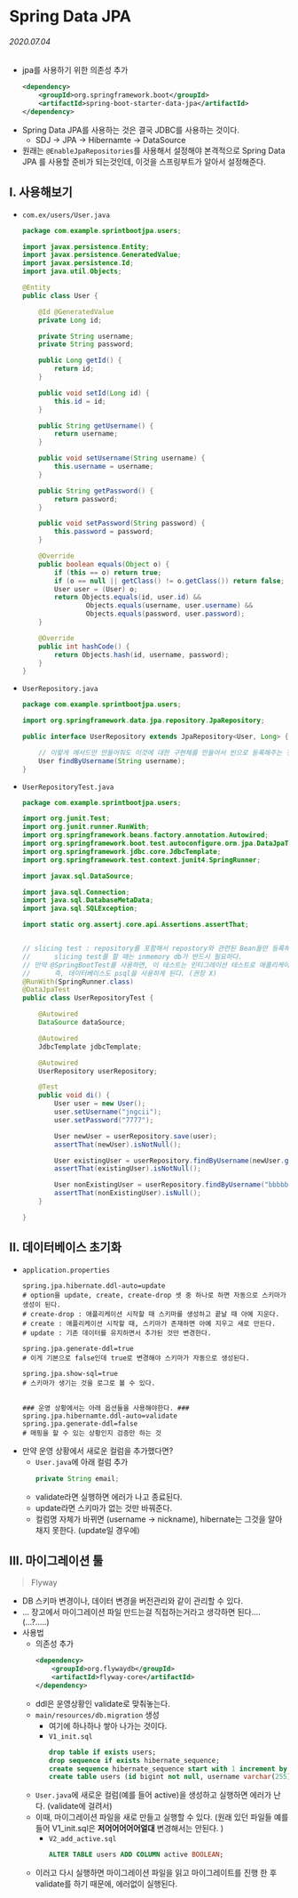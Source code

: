 # Spring Data JPA

###### 2020.07.04

- jpa를 사용하기 위한 의존성 추가
    ```xml
    <dependency>
        <groupId>org.springframework.boot</groupId>
        <artifactId>spring-boot-starter-data-jpa</artifactId>
    </dependency>
    ```
- Spring Data JPA를 사용하는 것은 결국 JDBC를 사용하는 것이다.
  - SDJ -> JPA -> Hibernamte -> DataSource
- 원래는 `@EnableJpaRepositories`를 사용해서 설정해야 본격적으로 Spring Data JPA 를 사용할 준비가 되는것인데, 이것을 스프링부트가 알아서 설정해준다.

## I. 사용해보기

- `com.ex/users/User.java`
    ```java
    package com.example.sprintbootjpa.users;

    import javax.persistence.Entity;
    import javax.persistence.GeneratedValue;
    import javax.persistence.Id;
    import java.util.Objects;

    @Entity
    public class User {

        @Id @GeneratedValue
        private Long id;

        private String username;
        private String password;

        public Long getId() {
            return id;
        }

        public void setId(Long id) {
            this.id = id;
        }

        public String getUsername() {
            return username;
        }

        public void setUsername(String username) {
            this.username = username;
        }

        public String getPassword() {
            return password;
        }

        public void setPassword(String password) {
            this.password = password;
        }

        @Override
        public boolean equals(Object o) {
            if (this == o) return true;
            if (o == null || getClass() != o.getClass()) return false;
            User user = (User) o;
            return Objects.equals(id, user.id) &&
                    Objects.equals(username, user.username) &&
                    Objects.equals(password, user.password);
        }

        @Override
        public int hashCode() {
            return Objects.hash(id, username, password);
        }
    }
    ```
- `UserRepository.java`
    ```java
    package com.example.sprintbootjpa.users;

    import org.springframework.data.jpa.repository.JpaRepository;

    public interface UserRepository extends JpaRepository<User, Long> {

        // 이렇게 메서드만 만들어줘도 이것에 대한 구현체를 만들어서 빈으로 등록해주는 것까지 SDJ가 알아서 해준다.
        User findByUsername(String username);
    }
    ```
- `UserRepositoryTest.java`
    ```java
    package com.example.sprintbootjpa.users;

    import org.junit.Test;
    import org.junit.runner.RunWith;
    import org.springframework.beans.factory.annotation.Autowired;
    import org.springframework.boot.test.autoconfigure.orm.jpa.DataJpaTest;
    import org.springframework.jdbc.core.JdbcTemplate;
    import org.springframework.test.context.junit4.SpringRunner;

    import javax.sql.DataSource;

    import java.sql.Connection;
    import java.sql.DatabaseMetaData;
    import java.sql.SQLException;

    import static org.assertj.core.api.Assertions.assertThat;


    // slicing test : repository를 포함해서 repostory와 관련된 Bean들만 등록해서 테스트를 만드는 것
    //      slicing test를 할 때는 inmemory db가 반드시 필요하다.
    // 만약 @SpringBootTest를 사용하면, 이 테스트는 인티그레이션 테스트로 애플리케이션에 있는 모든 빈이 다 등록된다.
    //      즉, 데이터베이스도 psql을 사용하게 된다. (권장 X)
    @RunWith(SpringRunner.class)
    @DataJpaTest
    public class UserRepositoryTest {

        @Autowired
        DataSource dataSource;

        @Autowired
        JdbcTemplate jdbcTemplate;

        @Autowired
        UserRepository userRepository;

        @Test
        public void di() {
            User user = new User();
            user.setUsername("jngcii");
            user.setPassword("7777");

            User newUser = userRepository.save(user);
            assertThat(newUser).isNotNull();

            User existingUser = userRepository.findByUsername(newUser.getUsername());
            assertThat(existingUser).isNotNull();

            User nonExistingUser = userRepository.findByUsername("bbbbb");
            assertThat(nonExistingUser).isNull();
        }

    }
    ```

## II. 데이터베이스 초기화
- `application.properties`
    ```properties
    spring.jpa.hibernate.ddl-auto=update
    # option을 update, create, create-drop 셋 중 하나로 하면 자동으로 스키마가 생성이 된다.
    # create-drop : 애플리케이션 시작할 때 스키마를 생성하고 끝날 때 아예 지운다.
    # create : 애플리케이션 시작할 때, 스키마가 존재하면 아예 지우고 새로 만든다.
    # update : 기존 데이터를 유지하면서 추가된 것만 변경한다.

    spring.jpa.generate-ddl=true
    # 이게 기본으로 false인데 true로 변경해야 스키마가 자동으로 생성된다.

    spring.jpa.show-sql=true
    # 스키마가 생기는 것을 로그로 볼 수 있다.


    ### 운영 상황에서는 아래 옵션들을 사용해야한다. ###
    spring.jpa.hibernamte.ddl-auto=validate
    spring.jpa.generate-ddl=false
    # 매핑을 할 수 있는 상황인지 검증만 하는 것
    ```
- 만약 운영 상황에서 새로운 컬럼을 추가했다면?
    - `User.java`에 아래 컬럼 추가
        ```java
        private String email;
        ```
    - validate라면 실행하면 에러가 나고 종료된다.
    - update라면 스키마가 없는 것만 바꿔준다.
    - 컬럼명 자체가 바뀌면 (username -> nickname), hibernate는 그것을 알아채지 못한다. (update일 경우에)

## III. 마이그레이션 툴
> Flyway
- DB 스키마 변경이나, 데이터 변경을 버전관리와 같이 관리할 수 있다.
- ... 장고에서 마이그레이션 파일 만드는걸 직접하는거라고 생각하면 된다.... (...?.....)
- 사용법
    - 의존성 추가
        ```xml
        <dependency>
            <groupId>org.flywaydb</groupId>
            <artifactId>flyway-core</artifactId>
        </dependency>
        ```
    - ddl은 운영상황인 validate로 맞춰놓는다.
    - `main/resources/db.migration` 생성
        - 여기에 하나하나 쌓아 나가는 것이다.
        - `V1_init.sql`
            ```sql
            drop table if exists users;
            drop sequence if exists hibernate_sequence;
            create sequence hibernate_sequence start with 1 increment by 1;
            create table users (id bigint not null, username varchar(255), primary key (id));
            ```
    - `User.java`에 새로운 컬럼(예를 들어 active)을 생성하고 실행하면 에러가 난다. (validate에 걸려서)
    - 이때, 마이그레이션 파일을 새로 만들고 실행할 수 있다. (원래 있던 파일들 예를 들어 V1_init.sql은 **저어어어어어얼대** 변경해서는 안된다. )
        - `V2_add_active.sql`
            ```sql
            ALTER TABLE users ADD COLUMN active BOOLEAN;
            ```
    - 이러고 다시 실행하면 마이그레이션 파일을 읽고 마이그레이트를 진행 한 후 validate를 하기 때문에, 에러없이 실행된다.